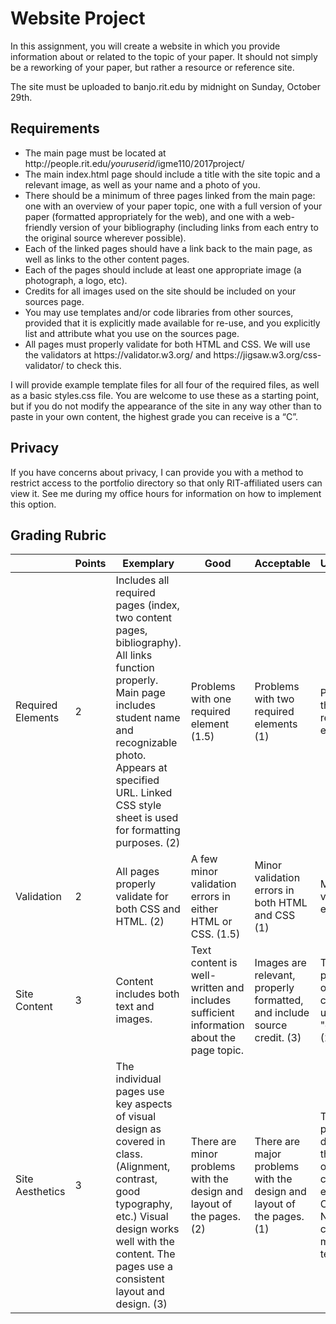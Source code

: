 # Website Project

In this assignment, you will create a website in which you provide information about or related to the topic of your paper. It should not simply be a reworking of your paper, but rather a resource or reference site.  

The site must be uploaded to banjo.rit.edu by midnight on Sunday, October 29th. 

## Requirements
  - The main page must be located at http&#58;//people.rit.edu/<i>youruserid</i>/igme110/2017project/
  - The main index.html page should include a title with the site topic and a relevant image, as well as your name and a photo of you. 
  - There should be a minimum of three pages linked from the main page: one with an overview of your paper topic, one with a full version of your paper (formatted appropriately for the web), and one with a web-friendly version of your bibliography (including links from each entry to the original source wherever possible). 
  - Each of the linked pages should have a link back to the main page, as well as links to the other content pages.
  - Each of the pages should include at least one appropriate image (a photograph, a logo, etc).
  - Credits for all images used on the site should be included on your sources page.
  - You may use templates and/or code libraries from other sources, provided that it is explicitly made available for re-use, and you explicitly list and attribute what you use on the sources page. 
  - All pages must properly validate for both HTML and CSS. We will use the validators at https&#58;//validator.w3.org/ and https&#58;//jigsaw.w3.org/css-validator/ to check this. 

I will provide example template files for all four of the required files, as well as a basic styles.css file. You are welcome to use these as a starting point, but if you do not modify the appearance of the site in any way other than to paste in your own content, the highest grade you can receive is a “C”. 

## Privacy
If you have concerns about privacy, I can provide you with a method to restrict access to the portfolio directory so that only RIT-affiliated users can view it. See me during my office hours for information on how to implement this option. 


## Grading Rubric

| | Points | Exemplary | Good | Acceptable | Unacceptable |
|-| ------ | --------- | ---- | ---------- | ------------ |
Required Elements | 2 | Includes all required pages (index, two content pages, bibliography). All links function properly. Main page includes student name and recognizable photo. Appears at specified URL. Linked CSS style sheet is used for formatting purposes. (2) | Problems with one required element (1.5) | Problems with two required elements (1) | Problems with three or more required elements. (0) |
| Validation | 2 | All pages properly validate for both CSS and HTML. (2) | A few minor validation errors in either HTML or CSS. (1.5) | Minor validation errors in both HTML and CSS (1) | Major validation errors. (0) |
| Site Content | 3 | Content includes both text and images. | Text content is well-written and includes sufficient information about the page topic. | Images are relevant, properly formatted, and include source credit. (3) | There are problems with one of the criteria listed under "exemplary". (2) | There are problems with two of the criteria listed under "exemplary". (1) | There are problems with three or more criteria listed under "exemplary". |
| Site Aesthetics | 3 | The individual pages use key aspects of visual design as covered in class. (Alignment, contrast, good typography, etc.) Visual design works well with the content. The pages use a consistent layout and design. (3) | There are minor problems with the design and layout of the pages. (2) | There are major problems with the design and layout of the pages. (1) | The pages are poorly designed, and there is little or no use of consistent elements. <br>OR<br>No design changes were made from template.(0) |